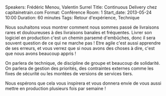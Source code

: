 Speakers: Frédéric Menou, Valentin Surrel
Title: Continuous Delivery chez capitainetrain.com
Format: Conférence
Room: 1
Start_date: 2013-05-24 10:00
Duration: 60 minutes
Tags: Retour d'expérience, Technique

Nous souhaitons vous montrer comment nous sommes passé de livraisons rares et douloureuses à des livraisons banales et fréquentes.
Livrer son logiciel en production c'est un chemin parsemé d'embûches, donc il sera souvent question de ce qui ne marche pas !
Etre agile c'est aussi apprendre de ses erreurs, et vous verrez que si nous avons des choses à dire, c'est que nous avons beaucoup appris !

On parlera de technique, de discipline de groupe et beaucoup de solidarité.
On parlera de gestion des priorités, des contraintes externes comme les fixes de sécurité ou les montées de versions de services tiers.

Nous espérons que cela vous inspirera et vous donnera envie de vous aussi mettre en production plusieurs fois par semaine !
